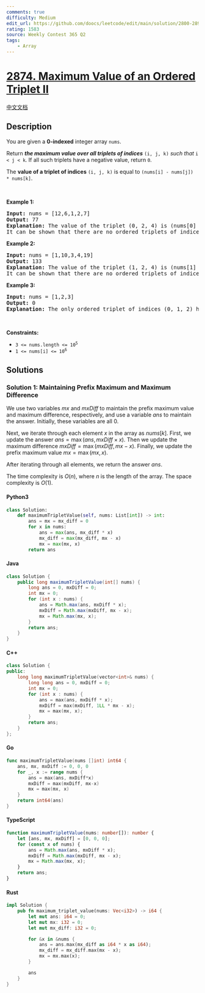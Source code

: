```yaml
---
comments: true
difficulty: Medium
edit_url: https://github.com/doocs/leetcode/edit/main/solution/2800-2899/2874.Maximum%20Value%20of%20an%20Ordered%20Triplet%20II/README_EN.md
rating: 1583
source: Weekly Contest 365 Q2
tags:
    - Array
---
```


<!-- problem:start -->

# [2874. Maximum Value of an Ordered Triplet II](https://leetcode.com/problems/maximum-value-of-an-ordered-triplet-ii)

[中文文档](/solution/2800-2899/2874.Maximum%20Value%20of%20an%20Ordered%20Triplet%20II/README.md)

## Description

<!-- description:start -->

<p>You are given a <strong>0-indexed</strong> integer array <code>nums</code>.</p>

<p>Return <em><strong>the maximum value over all triplets of indices</strong></em> <code>(i, j, k)</code> <em>such that</em> <code>i &lt; j &lt; k</code><em>. </em>If all such triplets have a negative value, return <code>0</code>.</p>

<p>The <strong>value of a triplet of indices</strong> <code>(i, j, k)</code> is equal to <code>(nums[i] - nums[j]) * nums[k]</code>.</p>

<p>&nbsp;</p>
<p><strong class="example">Example 1:</strong></p>

<pre>
<strong>Input:</strong> nums = [12,6,1,2,7]
<strong>Output:</strong> 77
<strong>Explanation:</strong> The value of the triplet (0, 2, 4) is (nums[0] - nums[2]) * nums[4] = 77.
It can be shown that there are no ordered triplets of indices with a value greater than 77.
</pre>

<p><strong class="example">Example 2:</strong></p>

<pre>
<strong>Input:</strong> nums = [1,10,3,4,19]
<strong>Output:</strong> 133
<strong>Explanation:</strong> The value of the triplet (1, 2, 4) is (nums[1] - nums[2]) * nums[4] = 133.
It can be shown that there are no ordered triplets of indices with a value greater than 133.
</pre>

<p><strong class="example">Example 3:</strong></p>

<pre>
<strong>Input:</strong> nums = [1,2,3]
<strong>Output:</strong> 0
<strong>Explanation:</strong> The only ordered triplet of indices (0, 1, 2) has a negative value of (nums[0] - nums[1]) * nums[2] = -3. Hence, the answer would be 0.
</pre>

<p>&nbsp;</p>
<p><strong>Constraints:</strong></p>

<ul>
	<li><code>3 &lt;= nums.length &lt;= 10<sup>5</sup></code></li>
	<li><code>1 &lt;= nums[i] &lt;= 10<sup>6</sup></code></li>
</ul>

<!-- description:end -->

## Solutions

<!-- solution:start -->

### Solution 1: Maintaining Prefix Maximum and Maximum Difference

We use two variables $\textit{mx}$ and $\textit{mxDiff}$ to maintain the prefix maximum value and maximum difference, respectively, and use a variable $\textit{ans}$ to maintain the answer. Initially, these variables are all $0$.

Next, we iterate through each element $x$ in the array as $\textit{nums}[k]$. First, we update the answer $\textit{ans} = \max(\textit{ans}, \textit{mxDiff} \times x)$. Then we update the maximum difference $\textit{mxDiff} = \max(\textit{mxDiff}, \textit{mx} - x)$. Finally, we update the prefix maximum value $\textit{mx} = \max(\textit{mx}, x)$.

After iterating through all elements, we return the answer $\textit{ans}$.

The time complexity is $O(n)$, where $n$ is the length of the array. The space complexity is $O(1)$.

<!-- tabs:start -->

#### Python3

```python
class Solution:
    def maximumTripletValue(self, nums: List[int]) -> int:
        ans = mx = mx_diff = 0
        for x in nums:
            ans = max(ans, mx_diff * x)
            mx_diff = max(mx_diff, mx - x)
            mx = max(mx, x)
        return ans
```

#### Java

```java
class Solution {
    public long maximumTripletValue(int[] nums) {
        long ans = 0, mxDiff = 0;
        int mx = 0;
        for (int x : nums) {
            ans = Math.max(ans, mxDiff * x);
            mxDiff = Math.max(mxDiff, mx - x);
            mx = Math.max(mx, x);
        }
        return ans;
    }
}
```

#### C++

```cpp
class Solution {
public:
    long long maximumTripletValue(vector<int>& nums) {
        long long ans = 0, mxDiff = 0;
        int mx = 0;
        for (int x : nums) {
            ans = max(ans, mxDiff * x);
            mxDiff = max(mxDiff, 1LL * mx - x);
            mx = max(mx, x);
        }
        return ans;
    }
};
```

#### Go

```go
func maximumTripletValue(nums []int) int64 {
	ans, mx, mxDiff := 0, 0, 0
	for _, x := range nums {
		ans = max(ans, mxDiff*x)
		mxDiff = max(mxDiff, mx-x)
		mx = max(mx, x)
	}
	return int64(ans)
}
```

#### TypeScript

```ts
function maximumTripletValue(nums: number[]): number {
    let [ans, mx, mxDiff] = [0, 0, 0];
    for (const x of nums) {
        ans = Math.max(ans, mxDiff * x);
        mxDiff = Math.max(mxDiff, mx - x);
        mx = Math.max(mx, x);
    }
    return ans;
}
```

#### Rust

```rust
impl Solution {
    pub fn maximum_triplet_value(nums: Vec<i32>) -> i64 {
        let mut ans: i64 = 0;
        let mut mx: i32 = 0;
        let mut mx_diff: i32 = 0;

        for &x in &nums {
            ans = ans.max(mx_diff as i64 * x as i64);
            mx_diff = mx_diff.max(mx - x);
            mx = mx.max(x);
        }

        ans
    }
}
```

<!-- tabs:end -->

<!-- solution:end -->

<!-- problem:end -->
